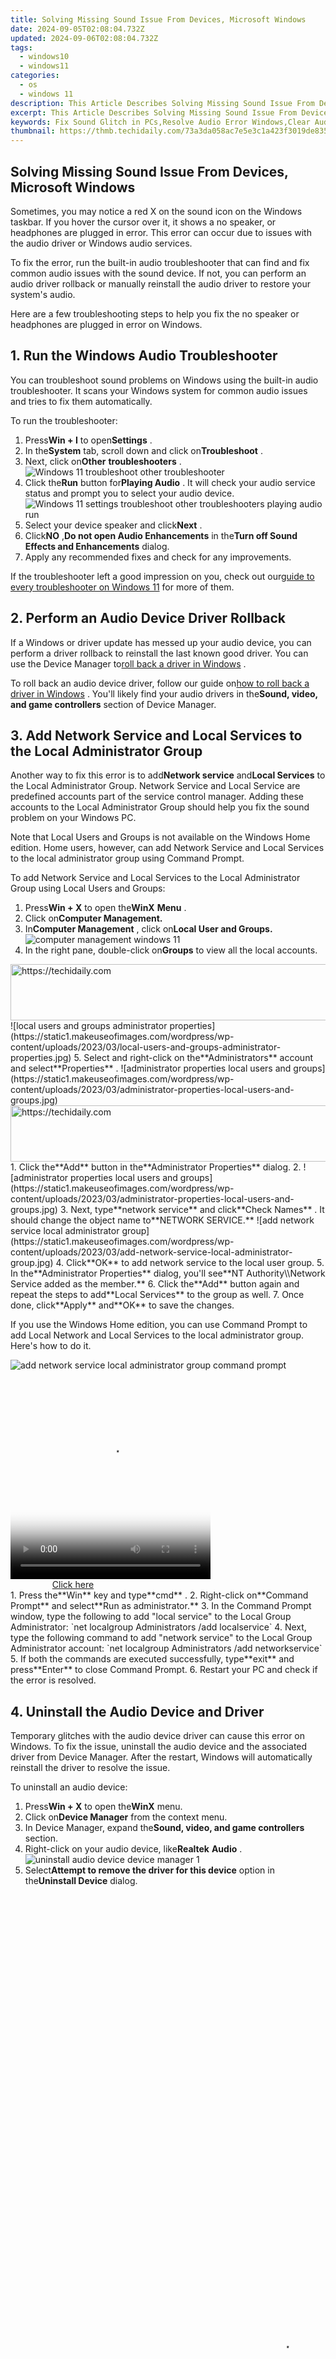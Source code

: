 ```yaml
---
title: Solving Missing Sound Issue From Devices, Microsoft Windows
date: 2024-09-05T02:08:04.732Z
updated: 2024-09-06T02:08:04.732Z
tags:
  - windows10
  - windows11
categories:
  - os
  - windows 11
description: This Article Describes Solving Missing Sound Issue From Devices, Microsoft Windows
excerpt: This Article Describes Solving Missing Sound Issue From Devices, Microsoft Windows
keywords: Fix Sound Glitch in PCs,Resolve Audio Error Windows,Clear Audio Malfunction MS Windows,Stop Missing Device Sounds,Rectify Silent Speakers Issue,Tackle Sound Loss in Devices,Eliminate Windows Audio Problems,Fix Sound Glitches PC,Resolve Wndows Audio Errors,Clear MS Audio Malfunction,Stop Devices Sound Loss,Rectify Silent Speaker Issue,Eliminate Wndows Sound Errors
thumbnail: https://thmb.techidaily.com/73a3da058ac7e5e3c1a423f3019de835e81b3d46160eaa65e56cf10a03717c28.jpg
---
```


## Solving Missing Sound Issue From Devices, Microsoft Windows

 Sometimes, you may notice a red X on the sound icon on the Windows taskbar. If you hover the cursor over it, it shows a no speaker, or headphones are plugged in error. This error can occur due to issues with the audio driver or Windows audio services.

 To fix the error, run the built-in audio troubleshooter that can find and fix common audio issues with the sound device. If not, you can perform an audio driver rollback or manually reinstall the audio driver to restore your system's audio.

 Here are a few troubleshooting steps to help you fix the no speaker or headphones are plugged in error on Windows.

## 1\. Run the Windows Audio Troubleshooter

 You can troubleshoot sound problems on Windows using the built-in audio troubleshooter. It scans your Windows system for common audio issues and tries to fix them automatically.

To run the troubleshooter:

1. Press**Win + I** to open**Settings** .
2. In the**System** tab, scroll down and click on**Troubleshoot** .
3. Next, click on**Other** **troubleshooters** .  
![Windows 11 troubleshoot other troubleshooter](https://static1.makeuseofimages.com/wordpress/wp-content/uploads/2023/03/windows-11-troubleshoot-other-troubleshooter.jpg)
4. Click the**Run** button for**Playing Audio** . It will check your audio service status and prompt you to select your audio device.  
![Windows 11 settings troubleshoot other troubleshooters playing audio run](https://static1.makeuseofimages.com/wordpress/wp-content/uploads/2023/03/windows-11-settings-troubleshoot-other-troubleshooters-playing-audio-run.jpg)
5. Select your device speaker and click**Next** .
6. Click**NO** ,**Do not open Audio Enhancements** in the**Turn off Sound Effects and Enhancements** dialog.
7. Apply any recommended fixes and check for any improvements.

 If the troubleshooter left a good impression on you, check out our[guide to every troubleshooter on Windows 11](https://www.makeuseof.com/windows-11-troubleshooters/) for more of them.

## 2\. Perform an Audio Device Driver Rollback

 If a Windows or driver update has messed up your audio device, you can perform a driver rollback to reinstall the last known good driver. You can use the Device Manager to[roll back a driver in Windows](https://www.makeuseof.com/how-to-roll-back-a-driver-in-windows-10/) .

 To roll back an audio device driver, follow our guide on[how to roll back a driver in Windows](https://www.makeuseof.com/how-to-roll-back-a-driver-in-windows-10/) . You'll likely find your audio drivers in the**Sound, video, and game controllers** section of Device Manager.

## 3\. Add Network Service and Local Services to the Local Administrator Group

 Another way to fix this error is to add**Network service** and**Local Services** to the Local Administrator Group. Network Service and Local Service are predefined accounts part of the service control manager. Adding these accounts to the Local Administrator Group should help you fix the sound problem on your Windows PC.

 Note that Local Users and Groups is not available on the Windows Home edition. Home users, however, can add Network Service and Local Services to the local administrator group using Command Prompt.

 To add Network Service and Local Services to the Local Administrator Group using Local Users and Groups:

1. Press**Win + X** to open the**WinX** **Menu** .
2. Click on**Computer Management.**
3. In**Computer Management** , click on**Local User and Groups.**  
![computer management windows 11](https://static1.makeuseofimages.com/wordpress/wp-content/uploads/2023/03/computer-management-windows-11.jpg)
4. In the right pane, double-click on**Groups** to view all the local accounts.  
<!-- affiliate ads begin -->
<a href="https://appsumo.8odi.net/c/5597632/2037346/7443" target="_top" id="2037346">
  <img src="//a.impactradius-go.com/display-ad/7443-2037346" border="0" alt="https://techidaily.com" width="728" height="90"/>
</a>
<img height="0" width="0" src="https://appsumo.8odi.net/i/5597632/2037346/7443" style="position:absolute;visibility:hidden;" border="0" />
<!-- affiliate ads end -->
![local users and groups administrator properties](https://static1.makeuseofimages.com/wordpress/wp-content/uploads/2023/03/local-users-and-groups-administrator-properties.jpg)
5. Select and right-click on the**Administrators** account and select**Properties** .  
![administrator properties local users and groups](https://static1.makeuseofimages.com/wordpress/wp-content/uploads/2023/03/administrator-properties-local-users-and-groups.jpg)

<!-- affiliate ads begin -->
<a href="https://appsumo.8odi.net/c/5597632/2118315/7443" target="_top" id="2118315">
  <img src="//a.impactradius-go.com/display-ad/7443-2118315" border="0" alt="https://techidaily.com" width="728" height="90"/>
</a>
<img height="0" width="0" src="https://appsumo.8odi.net/i/5597632/2118315/7443" style="position:absolute;visibility:hidden;" border="0" />
<!-- affiliate ads end -->
1. Click the**Add** button in the**Administrator Properties** dialog.
2. ![administrator properties local users and groups](https://static1.makeuseofimages.com/wordpress/wp-content/uploads/2023/03/administrator-properties-local-users-and-groups.jpg)
3. Next, type**network service** and click**Check Names** . It should change the object name to**NETWORK SERVICE.**  
![add network service local administrator group](https://static1.makeuseofimages.com/wordpress/wp-content/uploads/2023/03/add-network-service-local-administrator-group.jpg)
4. Click**OK** to add network service to the local user group.
5. In the**Administrator Properties** dialog, you'll see**NT Authority\\Network Service added as the member.**
6. Click the**Add** button again and repeat the steps to add**Local Services** to the group as well.
7. Once done, click**Apply** and**OK** to save the changes.

 If you use the Windows Home edition, you can use Command Prompt to add Local Network and Local Services to the local administrator group. Here's how to do it.

![add network service local administrator group command prompt](https://static1.makeuseofimages.com/wordpress/wp-content/uploads/2023/03/add-network-service-local-administrator-group-command-prompt.jpg)

<!-- affiliate ads begin -->
<span id="1498635">
					<video width="320" height="320" style="cursor:pointer"
           poster="//a.impactradius-go.com/display-clicktoplayimage/1498635.png"
           onclick="if(!this.playClicked){this.play();this.setAttribute('controls',true);this.playClicked=true;}">
	   <source src="//a.impactradius-go.com/display-ad/17326-1498635">
	   <img src="//a.impactradius-go.com/display-clicktoplayimage/1498635.png" style="border: none; height: 100%; width: 100%; object-fit: contain">
	</video>
	<div style="width:200px;text-align:center"><a href="javascript:window.open(decodeURIComponent('https%3A%2F%2Fancheer.sjv.io%2Fc%2F5597632%2F1498635%2F17326'), '_blank');void(0);">Click here</a></div>
</span>
<img height="0" width="0" src="https://imp.pxf.io/i/5597632/1498635/17326" style="position:absolute;visibility:hidden;" border="0" />
<!-- affiliate ads end -->
1. Press the**Win** key and type**cmd** .
2. Right-click on**Command Prompt** and select**Run as administrator.**
3. In the Command Prompt window, type the following to add "local service" to the Local Group Administrator:  
`net localgroup Administrators /add localservice`
4. Next, type the following command to add "network service" to the Local Group Administrator account:  
`net localgroup Administrators /add networkservice`
5. If both the commands are executed successfully, type**exit** and press**Enter** to close Command Prompt.
6. Restart your PC and check if the error is resolved.

## 4\. Uninstall the Audio Device and Driver

 Temporary glitches with the audio device driver can cause this error on Windows. To fix the issue, uninstall the audio device and the associated driver from Device Manager. After the restart, Windows will automatically reinstall the driver to resolve the issue.

To uninstall an audio device:

1. Press**Win + X** to open the**WinX** menu.
2. Click on**Device Manager** from the context menu.
3. In Device Manager, expand the**Sound, video, and game controllers** section.
4. Right-click on your audio device, like**Realtek** **Audio** .  
![uninstall audio device device manager 1](https://static1.makeuseofimages.com/wordpress/wp-content/uploads/2023/03/uninstall-audio-device-device-manager-1.jpg)
5. Select**Attempt to remove the driver for this device** option in the**Uninstall Device** dialog.  
<!-- affiliate ads begin -->
<span id="1424527">
					<video width="864" height="1536" style="cursor:pointer"
           poster="//a.impactradius-go.com/display-clicktoplayimage/1424527.png"
           onclick="if(!this.playClicked){this.play();this.setAttribute('controls',true);this.playClicked=true;}">
	   <source src="//a.impactradius-go.com/display-ad/16446-1424527">
	   <img src="//a.impactradius-go.com/display-clicktoplayimage/1424527.png" style="border: none; height: 100%; width: 100%; object-fit: contain">
	</video>
	<div style="width:540px;text-align:center"><a href="javascript:window.open(decodeURIComponent('https%3A%2F%2Flaganoo.pxf.io%2Fc%2F5597632%2F1424527%2F16446'), '_blank');void(0);">Click here</a></div>
</span>
<img height="0" width="0" src="https://imp.pxf.io/i/5597632/1424527/16446" style="position:absolute;visibility:hidden;" border="0" />
<!-- affiliate ads end -->
![uninstall audio device device manager](https://static1.makeuseofimages.com/wordpress/wp-content/uploads/2023/03/uninstall-audio-device-device-manager.jpg)
6. Click**Uninstall** to remove the device.
<!-- affiliate ads begin -->
<a href="https://aligracehair.sjv.io/c/5597632/1972684/19272" target="_top" id="1972684">
  <img src="//a.impactradius-go.com/display-ad/19272-1972684" border="0" alt="https://techidaily.com" width="728" height="90"/>
</a>
<img height="0" width="0" src="https://aligracehair.sjv.io/i/5597632/1972684/19272" style="position:absolute;visibility:hidden;" border="0" />
<!-- affiliate ads end -->
7. Once uninstalled, restart your PC. Windows will automatically install the necessary drivers for your audio device.

 If the issue persists, manually reinstall the audio device driver from the manufacturer.

## 5\. Manually Reinstall the Audio Device Driver

 If the automatic reinstall doesn't work, check if your computer manufacturer or the audio device OEM has a stable driver version available. On a laptop, visit your computer manufacturer's website and download the latest audio drivers. On a desktop, you can download the latest drivers for your sound card from the manufacturer's website.

 Alternatively, you can also manually reinstall the existing drivers for your audio device. Check out[how to update Windows, Apps, and drivers](https://www.makeuseof.com/tag/update-windows-software-guide/) for more information.

 If the issue persists, change the device installation settings and then reinstall the driver. To change device installation settings:

![device installation settings windows](https://static1.makeuseofimages.com/wordpress/wp-content/uploads/2023/03/device-installation-settings-windows.jpg)

<!-- affiliate ads begin -->
<span id="1516072">
					<video width="864" height="1536" style="cursor:pointer"
           poster="//a.impactradius-go.com/display-clicktoplayimage/1516072.png"
           onclick="if(!this.playClicked){this.play();this.setAttribute('controls',true);this.playClicked=true;}">
	   <source src="//a.impactradius-go.com/display-ad/16446-1516072">
	   <img src="//a.impactradius-go.com/display-clicktoplayimage/1516072.png" style="border: none; height: 100%; width: 100%; object-fit: contain">
	</video>
	<div style="width:540px;text-align:center"><a href="javascript:window.open(decodeURIComponent('https%3A%2F%2Flaganoo.pxf.io%2Fc%2F5597632%2F1516072%2F16446'), '_blank');void(0);">Click here</a></div>
</span>
<img height="0" width="0" src="https://imp.pxf.io/i/5597632/1516072/16446" style="position:absolute;visibility:hidden;" border="0" />
<!-- affiliate ads end -->
1. Press the**Win** key, and type**device installation settings.**
2. Next, click on**Change device installation settings** from the search result.
3. Select the**No (your device might not work as expected)** option in the**Device installation settings** dialog.
4. Click**Save Changes** . Click**Yes** if prompted by**User Account Control.**

 With the automatic driver download disabled, reinstall the existing driver to fix the no audio issue.

## Fixing the "No Speaker or Headphones Are Plugged In" Error

 The error often occurs due to a bad driver update. To fix it, you can perform a rollback or manually reinstall the audio device driver. In addition, try to update the audio device driver from the manufacturer's website.


<ins class="adsbygoogle"
     style="display:block"
     data-ad-format="autorelaxed"
     data-ad-client="ca-pub-7571918770474297"
     data-ad-slot="1223367746"></ins>



<ins class="adsbygoogle"
     style="display:block"
     data-ad-client="ca-pub-7571918770474297"
     data-ad-slot="8358498916"
     data-ad-format="auto"
     data-full-width-responsive="true"></ins>

<span class="atpl-alsoreadstyle">Also read:</span>
<div><ul>
<li><a href="https://youtube-videos.techidaily.com/new-access-top-shorter-video-downloads-for-free-online/"><u>[New] Access Top Shorter Video Downloads for FREE Online</u></a></li>
<li><a href="https://vp-tips.techidaily.com/new-in-2024-15-creative-ventures-to-pursue-while-youre-heeding-stories/"><u>[New] In 2024, 15 Creative Ventures to Pursue While You're Heeding Stories</u></a></li>
<li><a href="https://screen-mirroring-recording.techidaily.com/1715859834138-new-navigating-through-top-ps2-games-on-android-devices-a-compre-written-in-english/"><u>[New] Navigating Through Top PS2 Games on Android Devices - A Compre Written in English.</u></a></li>
<li><a href="https://facebook-clips.techidaily.com/updated-sweeping-videography-iphone-techniques-for-facebook-for-2024/"><u>[Updated] Sweeping Videography  IPhone Techniques for Facebook for 2024</u></a></li>
<li><a href="https://blog-min.techidaily.com/6-ways-to-transfer-contacts-from-google-pixel-8-pro-to-iphone-drfone-by-drfone-transfer-from-android-transfer-from-android/"><u>6 Ways To Transfer Contacts From Google Pixel 8 Pro to iPhone | Dr.fone</u></a></li>
<li><a href="https://fox-boxes.techidaily.com/androids-role-in-virtual-reality-content-consumption/"><u>Android's Role in Virtual Reality Content Consumption</u></a></li>
<li><a href="https://windows11.techidaily.com/exploring-system32-windows-11-edition/"><u>Exploring System32: Windows 11 Edition</u></a></li>
<li><a href="https://win-blog.techidaily.com/fixing-the-risk-of-rain-2-crash-issue-step-by-step-guide/"><u>Fixing the Risk of Rain 2 Crash Issue - Step-by-Step Guide</u></a></li>
<li><a href="https://windows11.techidaily.com/from-lost-to-found-reclaiming-windows-storage/"><u>From Lost to Found: Reclaiming Windows Storage</u></a></li>
<li><a href="https://windows11.techidaily.com/futuristic-meetings-speed-and-efficiency-unleashed/"><u>Futuristic Meetings: Speed & Efficiency Unleashed</u></a></li>
<li><a href="https://windows11.techidaily.com/how-to-add-a-desktop-trash-bin-for-permanently-deleting-files-on-windows-10-and-11/"><u>How to Add a Desktop Trash Bin for Permanently Deleting Files on Windows 10 & 11</u></a></li>
<li><a href="https://windows11.techidaily.com/how-to-correct-the-audio-device-not-stopped-error-on-win/"><u>How to Correct the 'Audio Device Not Stopped' Error on Win</u></a></li>
<li><a href="https://blog-min.techidaily.com/how-to-restore-deleted-nokia-105-classic-pictures-an-easy-method-explained-by-fonelab-android-recover-pictures/"><u>How to Restore Deleted Nokia 105 Classic Pictures  An Easy Method Explained.</u></a></li>
<li><a href="https://android-frp.techidaily.com/in-2024-ultimate-guide-from-sony-xperia-10-v-frp-bypass-by-drfone-android/"><u>In 2024, Ultimate Guide from Sony Xperia 10 V FRP Bypass</u></a></li>
<li><a href="https://windows11.techidaily.com/keep-windows-icons-peeled-for-ease/"><u>Keep Windows Icons Peeled for Ease</u></a></li>
<li><a href="https://windows11.techidaily.com/managing-dxgi-error-on-windows-devices/"><u>Managing DXGI Error on Windows Devices</u></a></li>
<li><a href="https://windows11.techidaily.com/microsoft-edges-secret-process-gang/"><u>Microsoft Edge's Secret Process Gang</u></a></li>
<li><a href="https://windows11.techidaily.com/minimizing-time-outs-and-lag-in-windows-discord-service/"><u>Minimizing Time-Outs and Lag in Windows Discord Service</u></a></li>
<li><a href="https://fox-access.techidaily.com/navigating-through-gopros-burst-recording-options/"><u>Navigating Through GoPro's Burst Recording Options</u></a></li>
<li><a href="https://windows11.techidaily.com/powertoys-lockmaster-a-compreayers-guide-to-files/"><u>PowerToys Lockmaster: A Compreayer's Guide to Files</u></a></li>
<li><a href="https://windows11.techidaily.com/prevent-unintentional-shutdowns-in-windows-11/"><u>Prevent Unintentional Shutdowns in Windows 11</u></a></li>
<li><a href="https://windows11.techidaily.com/resolving-access-errors-with-epic-launcher/"><u>Resolving Access Errors with Epic Launcher</u></a></li>
<li><a href="https://windows11.techidaily.com/secure-your-system-top-5-ways-to-reactivate-defender-threat-detection/"><u>Secure Your System: Top 5 Ways to Reactivate Defender Threat Detection</u></a></li>
<li><a href="https://windows11.techidaily.com/setting-new-preferred-pdf-reader-in-windows/"><u>Setting New Preferred PDF Reader in Windows</u></a></li>
<li><a href="https://windows11.techidaily.com/steps-to-resolve-nvidia-opengl-error-3-in-w10w11/"><u>Steps to Resolve NVIDIA OpenGL Error 3 in W10/W11</u></a></li>
<li><a href="https://windows11.techidaily.com/team-chat-freezing-heres-a-fix/"><u>Team Chat Freezing? Here’s a Fix</u></a></li>
<li><a href="https://facebook-video-footage.techidaily.com/the-beauteous-journey-mastering-beauty-on-youtube-for-2024/"><u>The Beauteous Journey  Mastering Beauty on YouTube for 2024</u></a></li>
<li><a href="https://windows11.techidaily.com/to-halt-or-not-yourphoneexe-in-windows-xpvista/"><u>To Halt or Not: YourPhone.exe in Windows XP/Vista?</u></a></li>
<li><a href="https://windows11.techidaily.com/troubleshoot-no-display-on-pc-startup/"><u>Troubleshoot No-Display on PC Startup</u></a></li>
<li><a href="https://windows11.techidaily.com/typingspeed-surge-with-typingaid-tools/"><u>TypingSpeed Surge with TypingAid Tools</u></a></li>
<li><a href="https://buynow-info.techidaily.com/unboxing-the-asus-bw-16d1x-u-external-blu-ray-drive-style-with-a-touch-of-quirkiness-our-full-review/"><u>Unboxing the Asus BW-16D1X-U External Blu-Ray Drive: Style with a Touch of Quirkiness – Our Full Review</u></a></li>
<li><a href="https://windows11.techidaily.com/understanding-impactful-windows-11-service-disabling/"><u>Understanding Impactful Windows 11 Service Disabling</u></a></li>
<li><a href="https://windows11.techidaily.com/upgrade-security-mastering-windows-11-password-change/"><u>Upgrade Security: Mastering Windows 11 Password Change</u></a></li>
<li><a href="https://screen-sharing-recording.techidaily.com/windows-11-ultimate-video-recorder-software/"><u>Windows 11 Ultimate Video Recorder Software</u></a></li>
</ul></div>
